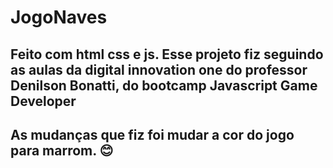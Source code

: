 # JogoNaves
## Feito com html css e js. Esse projeto fiz seguindo as aulas da digital innovation one do professor Denilson Bonatti, do bootcamp Javascript Game Developer 
## As mudanças que fiz foi mudar a cor do jogo para marrom. :blush:
